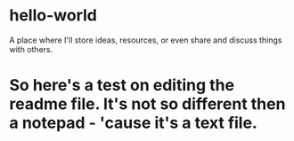 # hello-world
A place where I'll store ideas, resources, or even share and discuss things with others.

# So here's a test on editing the readme file. It's not so different then a notepad - 'cause it's a text file.
